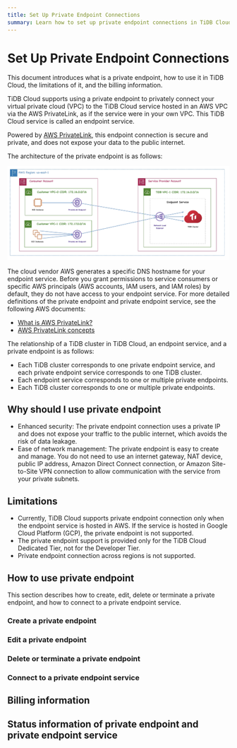 ```yaml
---
title: Set Up Private Endpoint Connections
summary: Learn how to set up private endpoint connections in TiDB Cloud.
---
```


# Set Up Private Endpoint Connections

This document introduces what is a private endpoint, how to use it in TiDB Cloud, the limitations of it, and the billing information.

TiDB Cloud supports using a private endpoint to privately connect your virtual private cloud (VPC) to the TiDB Cloud service hosted in an AWS VPC via the AWS PrivateLink, as if the service were in your own VPC. This TiDB Cloud service is called an endpoint service.

Powered by [AWS PrivateLink](https://aws.amazon.com/privatelink/?privatelink-blogs.sort-by=item.additionalFields.createdDate&privatelink-blogs.sort-order=desc), this endpoint connection is secure and private, and does not expose your data to the public internet.

The architecture of the private endpoint is as follows:

![Private endpoint architecture](/media/tidb-cloud/aws-private-endpoint-arch.png)

The cloud vendor AWS generates a specific DNS hostname for your endpoint service. Before you grant permissions to service consumers or specific AWS principals (AWS accounts, IAM users, and IAM roles) by default, they do not have access to your endpoint service. For more detailed definitions of the private endpoint and private endpoint service, see the following AWS documents:

- [What is AWS PrivateLink?](https://docs.aws.amazon.com/vpc/latest/privatelink/what-is-privatelink.html)
- [AWS PrivateLink concepts](https://docs.aws.amazon.com/vpc/latest/privatelink/concepts.html)

The relationship of a TiDB cluster in TiDB Cloud, an endpoint service, and a private endpoint is as follows:

- Each TiDB cluster corresponds to one private endpoint service, and each private endpoint service corresponds to one TiDB cluster.
- Each endpoint service corresponds to one or multiple private endpoints.
- Each TiDB cluster corresponds to one or multiple private endpoints.

## Why should I use private endpoint

- Enhanced security: The private endpoint connection uses a private IP and does not expose your traffic to the public internet, which avoids the risk of data leakage.
- Ease of network management: The private endpoint is easy to create and manage. You do not need to use an internet gateway, NAT device, public IP address, Amazon Direct Connect connection, or Amazon Site-to-Site VPN connection to allow communication with the service from your private subnets.

## Limitations

- Currently, TiDB Cloud supports private endpoint connection only when the endpoint service is hosted in AWS. If the service is hosted in Google Cloud Platform (GCP), the private endpoint is not supported.
- The private endpoint support is provided only for the TiDB Cloud Dedicated Tier, not for the Developer Tier.
- Private endpoint connection across regions is not supported.

## How to use private endpoint

This section describes how to create, edit, delete or terminate a private endpoint, and how to connect to a private endpoint service.

### Create a private endpoint

### Edit a private endpoint

### Delete or terminate a private endpoint

### Connect to a private endpoint service

## Billing information

## Status information of private endpoint and private endpoint service

